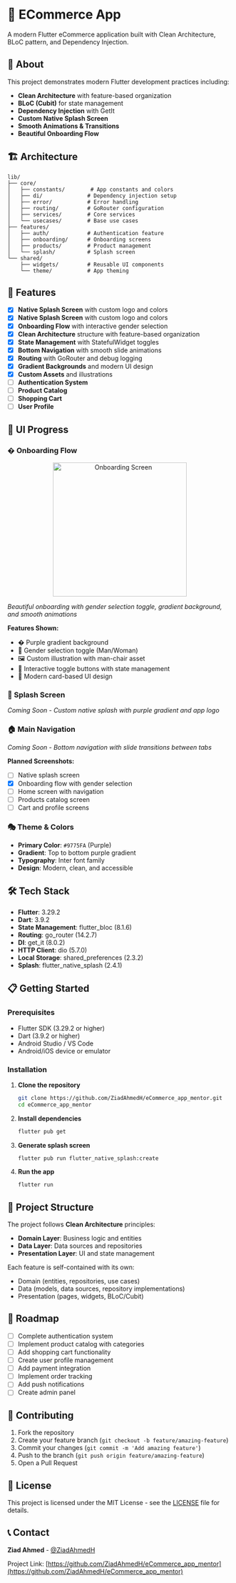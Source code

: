# 🛒 ECommerce App

A modern Flutter eCommerce application built with Clean Architecture, BLoC pattern, and Dependency Injection.

## 📱 About

This project demonstrates modern Flutter development practices including:
- **Clean Architecture** with feature-based organization
- **BLoC (Cubit)** for state management
- **Dependency Injection** with GetIt
- **Custom Native Splash Screen**
- **Smooth Animations & Transitions**
- **Beautiful Onboarding Flow**

## 🏗️ Architecture

```
lib/
├── core/
│   ├── constants/        # App constants and colors
│   ├── di/              # Dependency injection setup
│   ├── error/           # Error handling
│   ├── routing/         # GoRouter configuration
│   ├── services/        # Core services
│   └── usecases/        # Base use cases
├── features/
│   ├── auth/            # Authentication feature
│   ├── onboarding/      # Onboarding screens
│   ├── products/        # Product management
│   └── splash/          # Splash screen
└── shared/
    ├── widgets/         # Reusable UI components
    └── theme/           # App theming
```

## 🚀 Features

- [x] **Native Splash Screen** with custom logo and colors
- [x] **Native Splash Screen** with custom logo and colors
- [x] **Onboarding Flow** with interactive gender selection
- [x] **Clean Architecture** structure with feature-based organization
- [x] **State Management** with StatefulWidget toggles
- [x] **Bottom Navigation** with smooth slide animations
- [x] **Routing** with GoRouter and debug logging
- [x] **Gradient Backgrounds** and modern UI design
- [x] **Custom Assets** and illustrations
- [ ] **Authentication System**
- [ ] **Product Catalog**
- [ ] **Shopping Cart**
- [ ] **User Profile**

## 📸 UI Progress

### � Onboarding Flow
<div align="center">
  <img src="assets/screenshots/onboard.png" alt="Onboarding Screen" width="300"/>
</div>

*Beautiful onboarding with gender selection toggle, gradient background, and smooth animations*

**Features Shown:**
- � Purple gradient background
- 👥 Gender selection toggle (Man/Woman)
- 🖼️ Custom illustration with man-chair asset
- 🔘 Interactive toggle buttons with state management
- 📱 Modern card-based UI design

### 🎨 Splash Screen
*Coming Soon - Custom native splash with purple gradient and app logo*

### 🏠 Main Navigation  
*Coming Soon - Bottom navigation with slide transitions between tabs*

**Planned Screenshots:**
- [ ] Native splash screen
- [x] Onboarding flow with gender selection
- [ ] Home screen with navigation
- [ ] Products catalog screen
- [ ] Cart and profile screens

### 🎭 Theme & Colors
- **Primary Color**: `#9775FA` (Purple)
- **Gradient**: Top to bottom purple gradient
- **Typography**: Inter font family
- **Design**: Modern, clean, and accessible

## 🛠️ Tech Stack

- **Flutter**: 3.29.2
- **Dart**: 3.9.2
- **State Management**: flutter_bloc (8.1.6)
- **Routing**: go_router (14.2.7)
- **DI**: get_it (8.0.2)
- **HTTP Client**: dio (5.7.0)
- **Local Storage**: shared_preferences (2.3.2)
- **Splash**: flutter_native_splash (2.4.1)

## 📋 Getting Started

### Prerequisites
- Flutter SDK (3.29.2 or higher)
- Dart (3.9.2 or higher)
- Android Studio / VS Code
- Android/iOS device or emulator

### Installation

1. **Clone the repository**
   ```bash
   git clone https://github.com/ZiadAhmedH/eCommerce_app_mentor.git
   cd eCommerce_app_mentor
   ```

2. **Install dependencies**
   ```bash
   flutter pub get
   ```

3. **Generate splash screen**
   ```bash
   flutter pub run flutter_native_splash:create
   ```

4. **Run the app**
   ```bash
   flutter run
   ```

## 📁 Project Structure

The project follows **Clean Architecture** principles:

- **Domain Layer**: Business logic and entities
- **Data Layer**: Data sources and repositories
- **Presentation Layer**: UI and state management

Each feature is self-contained with its own:
- Domain (entities, repositories, use cases)
- Data (models, data sources, repository implementations)
- Presentation (pages, widgets, BLoC/Cubit)

## 🎯 Roadmap

- [ ] Complete authentication system
- [ ] Implement product catalog with categories
- [ ] Add shopping cart functionality
- [ ] Create user profile management
- [ ] Add payment integration
- [ ] Implement order tracking
- [ ] Add push notifications
- [ ] Create admin panel

## 🤝 Contributing

1. Fork the repository
2. Create your feature branch (`git checkout -b feature/amazing-feature`)
3. Commit your changes (`git commit -m 'Add amazing feature'`)
4. Push to the branch (`git push origin feature/amazing-feature`)
5. Open a Pull Request

## 📄 License

This project is licensed under the MIT License - see the [LICENSE](LICENSE) file for details.

## 📞 Contact

**Ziad Ahmed** - [@ZiadAhmedH](https://github.com/ZiadAhmedH)

Project Link: [https://github.com/ZiadAhmedH/eCommerce_app_mentor](https://github.com/ZiadAhmedH/eCommerce_app_mentor)
